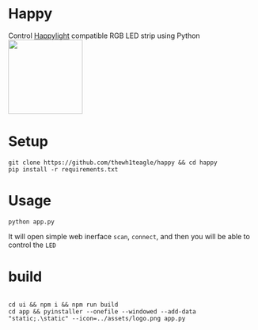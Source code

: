 # Happy

Control [Happylight](https://play.google.com/store/apps/details?id=com.xiaoyu.hlight) compatible RGB LED strip using Python  
<img style="width:150px;height:150px;" src="https://github.com/thewh1teagle/happy/assets/61390950/974fcdeb-9ba4-4372-9cac-1e0b96fbfed0"></img>  

# Setup
```shell
git clone https://github.com/thewh1teagle/happy && cd happy
pip install -r requirements.txt
```

# Usage
```shell
python app.py
```

It will open simple web inerface
`scan`, `connect`, and then you will be able to control the `LED`


# build
```shell

cd ui && npm i && npm run build
cd app && pyinstaller --onefile --windowed --add-data "static;.\static" --icon=../assets/logo.png app.py
```
